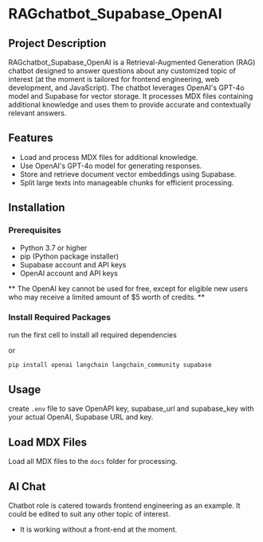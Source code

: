 # RAGchatbot_Supabase_OpenAI

## Project Description

RAGchatbot_Supabase_OpenAI is a Retrieval-Augmented Generation (RAG) chatbot designed to answer questions about any customized topic of interest (at the moment is tailored for frontend engineering, web development, and JavaScript). The chatbot leverages OpenAI's GPT-4o model and Supabase for vector storage. It processes MDX files containing additional knowledge and uses them to provide accurate and contextually relevant answers.

## Features

- Load and process MDX files for additional knowledge.
- Use OpenAI's GPT-4o model for generating responses.
- Store and retrieve document vector embeddings using Supabase.
- Split large texts into manageable chunks for efficient processing.

## Installation

### Prerequisites

- Python 3.7 or higher
- pip (Python package installer)
- Supabase account and API keys
- OpenAI account and API keys

** The OpenAI key cannot be used for free, except for eligible new users who may receive a limited amount of $5 worth of credits. **

### Install Required Packages

run the first cell to install all required dependencies

or

```bash
pip install openai langchain langchain_community supabase

```

## Usage

create `.env` file to save OpenAPI key, supabase_url and supabase_key with your actual OpenAI, Supabase URL and key.

## Load MDX Files

Load all MDX files to the `docs` folder for processing.

## AI Chat

Chatbot role is catered towards frontend engineering as an example. It could be edited to suit any other topic of interest.

- It is working without a front-end at the moment.
